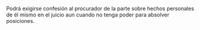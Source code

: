Podrá exigirse confesión al procurador de la parte sobre hechos personales de él mismo en el juicio aun cuando no tenga poder para absolver posiciones.